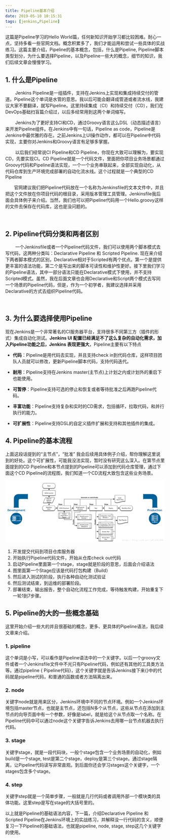 ```yaml
---
title: Pipeline基本介绍
date: 2019-05-10 10:15:31
tags: [jenkins,Pipeline]
---
```


这篇是Pipeline学习的Hello World篇，任何新知识开始学习都比较困难。耐心一点，坚持多看一些官网文档。概念积累多了，我们才能运用和尝试一些具体的实战练习。这篇主要介绍，Pipeline的基本概念，包括，什么是Pipeline, Pipeline脚本类型划分，为什么要选择Pipeline，以及Pipeline一些大的概念，细节的知识，我们后续文章会慢慢学习。

## 1. 什么是Pipeline

        Jenkins Pipeline是一组插件，支持在Jenkins上实现和集成持续交付的管道。Pipeline这个单词是水管的意思。我以后可能会翻译成管道或者流水线，我建议大家不要翻译，就写Pipeline。这里持续集成（CI）和持续交付（CD），我们在DevOps基础扫盲篇介绍过，以后多经常用到这两个单词缩写。

        Jenkins为了更好支持CI和CD，通过Groovy语言这么DSL（动态描述语言）来开发Pipeline组件。在Jenkins中有一句话，Pipeline as code，Pipeline是Jenkins中最优雅的存在。之前Jenkins上UI操作动作，都可以在Pipeline中代码实现，主要你对Jenkins和Groovy语言有足够多掌握。

        以后我们经常说CI Pipeline和CD Pipeline，你现在大致可以理解为，要实现CD，先要实现CI。CD Pipeline就是一个代码文件，里面把你项目业务场景都通过Groovy代码和Pipeline语法实现，一个一个业务串联起来，全部实现自动化，从代码仓库到生产环境完成部署的自动化流水线。这个过程就是一个典型的CD Pipeline

       官网建议我们把Pipeline代码放在一个名称为Jenkinsfile的文本文件中，并且把这个文件放在你项目代码的根目录，采用版本管理工具管理。Jenkinsfile我后面会具体例子来介绍。当然，我们也可以把Pipeline代码用一个Hello.groovy这样的文件去保存在代码库，这也是没问题的。

 

## 2. Pipeline代码分类和两者区别

        一个Jenkinsfile或者一个Pipeline代码文件，我们可以使用两个脚本模式去写代码，这两种分类叫：Declarative Pipeline 和 Scripted Pipeline. 现在来介绍下两者脚本模式的区别，Declarative相对于Scripted有两个优点。第一个是提供更丰富的语法功能，第二个是写出来的脚本可读性和维护性更好。接下里我们学习的Pipeline语法，其中一部分语法只能在Declarative模式下使用，并不支持Scripted模式。虽然，我在后面文章也会用Declarative和Script两个模式去写同一个场景的Pipeline代码，但是，作为一个初学者，我建议选择并采用Declarative的方式去组织Pipeline代码。

 

## 3. 为什么要选择使用Pipeline

现在Jenkins是一个非常著名的CI服务器平台，支持很多不同第三方（插件的形式）集成自动化测试。**Jenkins UI 配置已经满足不了这么复杂的自动化需求，加入Pipeline功能之后，Jenkins 表现更强大**，Pipeline主要有以下特点

- **代码**：Pipeline是用代码去实现，并且支持check in到代码仓库，这样项目团队人员就可以修改，更新Pipeline脚本代码，支持代码迭代。

- **耐用**：Pipeline支持在Jenkins master(主节点)上计划之内或计划外的重启下也能使用。

- **可暂停**：Pipeline支持可选的停止和恢复或者等待批准之后再跑Pipeline代码。

- **丰富功能**：Pipeline支持复杂和实时的CD需求，包括循环，拉取代码，和并行执行的能力。

- **可扩展性**：Pipeline支持DSL的自定义插件扩展和支持和其他插件的集成。

## 4. Pipeline的基本流程

上面这段话提到的“主节点”，“批准” 我会后续用具体例子介绍，帮你理解这里说到的好处。这个可扩展性，可能我没法实现，暂时没有研究这么深入。在第节点里面提到的CD Pipeline和本节点提到的Pipeline可以添加到代码仓库管理，通过下面这个CD Pipeline的流程图，我们知道一个CD流程大致包含这些业务场景。

![img](/images/827832229322.png)

1. 开发提交代码到项目仓库服务器
1. 开始执行Pipeline代码文件，开始从仓库check out代码
1. 启动Pipeline里面第一个stage，stage就是阶段的意思，后面会介绍语法
1. 图里面第一个Stage应该是代码打包构建（Build）
1. 然后进入测试的阶段，执行各种自动化测试验证
1. 然后测试结束，到运维的部署阶段。
1. 部署结束，输出报告，整个自动化流程工作完成，等待触发构建，开始重复下一轮1到7步骤。

## 5. Pipeline的大的一些概念基础

这里开始介绍一些大的并且很基础的概念，更多、更具体的Pipeline语法，我后续文章来介绍。

### 1. pipeline

这个单词是小写，可以看作是Pipeline语法中的一个关键字。以后一个groovy文件或者一个Jenkinsfile文件中不光只有Pipeline代码，例如还有其他的工具类方法等。通过pipeline { Pipeline代码}，这个关键字就是告诉Jenkins接下来{}中的代码就是pipeline代码，和普通的函数或者方法隔离出来。

### 2. node

关键字node就是用来区分，Jenkins环境中不同的节点环境。例如一个Jenkins环境包括master节点，也就是主节点，还包括N多个从节点，这些从节点在添加到主节点的向导页面中有一个参数，好像是label，就是给这个从节点取一个名称。在Pipeline代码中可以通过node这个关键字告诉Jenkins去用哪一台节点机器去执行代码。

### 3. stage

关键字stage，就是一段代码块，一般个stage包含一个业务场景的自动化，例如build是一个stage, test是第二个stage，deploy是第三个stage。通过stage隔离，让Pipeline代码读写非常直观。到后面你还会学习stages这个关键字，一个stages包含多个stage。

### 4. step

关键字step就是一个简单步骤，一般就是几行代码或者调用外部一个模块类的具体功能。这里step是写在stage的大括号里的。

以上就是Pipeline的基础语法内容，下一篇，介绍Declarative Pipeline 和 Scripted Pipeline在Jenkins环境上的实战练习，并解释没一行代码的含义，顺便复习一下Pipeline的基础语法，也就是pipeline, node, stage, step这几个关键字的使用。


